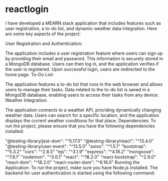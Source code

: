 # reactlogin
I have developed a MEARN stack application that includes features such as user registration, a to-do list, and dynamic weather data integration. Here are some key aspects of the project:

User Registration and Authentication:

The application includes a user registration feature where users can sign up by providing their email and password. This information is securely stored in a MongoDB database.
Users can then log in, and the application verifies if the user is registered. Upon successful login, users are redirected to the home page.
To-Do List:

The application features a to-do list that runs in the web browser and allows users to manage their tasks.
Data related to the to-do list is saved in a MongoDB database, enabling users to access their tasks from any device.
Weather Integration:

The application connects to a weather API, providing dynamically changing weather data.
Users can search for a specific location, and the application displays the current weather conditions for that place.
Dependencies:
To run the project, please ensure that you have the following dependencies installed:

"@testing-library/jest-dom": "^5.17.0"
"@testing-library/react": "^13.4.0"
"@testing-library/user-event": "^13.5.0"
"axios": "^1.5.1"
"bootstrap": "^5.3.2"
"cors": "^2.8.5"
"ejs": "^3.1.9"
"express": "^4.18.2"
"mongoose": "^7.6.1"
"nodemon": "^3.0.1"
"react": "^18.2.0"
"react-bootstrap": "^2.9.0"
"react-dom": "^18.2.0"
"react-router-dom": "^6.16.0"
Running the Application:
To run the project, make sure you have Node.js installed. The backend for user authentication is started using the following command:
